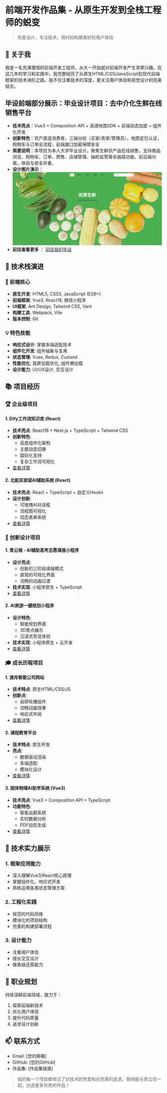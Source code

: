 
# 前端开发作品集 - 从原生开发到全栈工程师的蜕变

> 热爱设计，专注技术，用代码构建美好的用户体验

## 👋 关于我

我是一名充满激情的前端开发工程师，从大一开始就对前端开发产生浓厚兴趣。在这几年的学习和实践中，我完整经历了从原生HTML/CSS/JavaScript到现代前端框架的技术进阶之路。我不仅注重技术的深度，更关注用户体验和视觉设计的完美结合。

## 毕设前端部分展示：毕业设计项目：去中介化生鲜在线销售平台

- **技术亮点**：Vue3 + Composition API + 高德地图SDK + 前端动态加密 + 组件化开发
- **创新特色**：农户直连消费者，三端分权（买家/卖家/管理员），地图定位认证，购物车与订单全流程，前端接口加密保障安全
- **简要说明**：本项目为本人大学毕业设计，聚焦生鲜农产品在线销售，支持商品浏览、购物车、订单、预售、店铺管理、抽检监管等全链路功能，前后端分离，体验与安全并重。
- **设计图片演示**：
![封面图片](/0毕设项目/images/封面页主页.png)
- **前往查看更多** ：  [前往我的毕设](./0毕设项目)


## 🚀 技术栈演进

### 🎯 前端核心
- **原生开发**: HTML5, CSS3, JavaScript (ES6+)
- **前端框架**: Vue3, React18, 微信小程序
- **UI框架**: Ant Design, Tailwind CSS, Vant
- **构建工具**: Webpack, Vite
- **版本控制**: Git

### 💡 特色技能
- **响应式设计**: 掌握多端适配技术
- **组件化开发**: 组件抽象与复用
- **状态管理**: Vuex, Redux, Zustand
- **性能优化**: 首屏加载优化, 组件懒加载
- **设计能力**: UI/UX设计, 交互设计

## 📚 项目经历

### 🏆 企业级项目

#### 1. Dify工作流知识库 (React)
- **技术亮点**: React18 + Next.js + TypeScript + Tailwind CSS
- **创新特色**: 
  - 高度组件化架构
  - 主题动态切换
  - 国际化支持
  - 复杂工作流可视化
- [查看详情](./5Dify工作流知识库-react框架)

#### 2. 北航实验室AI辅助系统 (React)
- **技术亮点**: React + TypeScript + 自定义Hooks
- **设计创新**:
  - 可拖拽AI对话框
  - 流程图可视化
  - 动态表单系统
- [查看详情](./10北航实验室AI辅助制备光刻机-react框架)

### 🌟 创新设计项目

#### 1. 青云梯 - AI辅助高考志愿填报小程序
- **设计亮点**: 
  - 创新的三阶段填报模式
  - 直观的可视化界面
  - 流畅的动画过渡
- **技术实现**: 小程序原生 + TypeScript
- [查看详情](./8"青云梯"AI辅助志愿填报-小程序)

#### 2. AI旅游一键规划小程序
- **设计特色**:
  - 智能规划界面
  - 3D景点展示
  - 沉浸式导览体验
- **技术实现**: 小程序原生 + 云开发
- [查看详情](./7AI旅游一键规划-小程序)

### 🎓 成长历程项目

#### 1. 渡舟智能公司网站
- **技术特点**: 原生HTML/CSS/JS
- **创新点**: 
  - 自研轮播组件
  - 流畅动画效果
  - 响应式布局
- [查看详情](./2渡舟智能公司网站-静态html动画)

#### 2. 课程教育平台
- **技术特点**: 原生开发
- **亮点**: 
  - 数据驱动渲染
  - 多端适配
  - 模块化设计
- [查看详情](./1课程教育-静态html)

#### 3. 固体物理AI助学系统 (Vue3)
- **技术亮点**: Vue3 + Composition API + TypeScript
- **功能特色**:
  - 智能出题系统
  - 实时数据分析
  - PDF动态生成
- [查看详情](./3固体物理AI助学后台-teacher-vue框架PC端)


## 💪 技术实力展示

### 1. 框架应用能力
- 深入理解Vue3/React核心原理
- 掌握组件化、响应式开发
- 熟练运用各类状态管理方案

### 2. 工程化实践
- 规范的代码风格
- 模块化的项目结构
- 完善的构建部署流程

### 3. 设计能力
- 注重用户体验
- 擅长交互设计
- 像素级还原能力

## 🎯 职业规划

持续深耕前端领域，致力于：
1. 探索前端新技术
2. 优化用户体验
3. 提升代码质量
4. 追求设计创新

## 📫 联系方式

- Email: [您的邮箱]
- GitHub: [您的GitHub]
- 作品集: [作品集链接]

> 我的每一个项目都倾注了对技术的热爱和对完美的追求。期待能与贵公司一起，创造更多优秀的作品！
